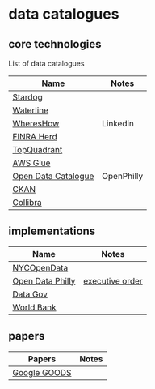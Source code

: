 # data catalogues

## core technologies

List of data catalogues

| Name | Notes |
| ------- | ------- |
| [Stardog](https://www.stardog.com/) |  |
| [Waterline](https://www.waterlinedata.com/product-overview/) |  |
| [WheresHow](https://github.com/linkedin/WhereHows) | Linkedin |
| [FINRA Herd](http://finraos.github.io/herd/) |  |
| [TopQuadrant](https://www.topquadrant.com/) |  |
| [AWS Glue](https://aws.amazon.com/documentation/glue/) |  |
| [Open Data Catalogue](https://github.com/azavea/Open-Data-Catalog) | OpenPhilly |
| [CKAN](https://github.com/ckan/ckan) |  |
| [Collibra](https://www.collibra.com/data-governance-solutions/data-catalog/) |  |



## implementations

| Name | Notes |
| ------- | ------- |
| [NYCOpenData](https://data.cityofnewyork.us/browse?provenance=official&sortBy=most_accessed&utf8=%E2%9C%93) |  |
| [Open Data Philly](https://www.opendataphilly.org/) | [executive order](http://www.phila.gov/data/phl_opendata_plan.pdf) |
| [Data Gov](https://www.data.gov/) |  |
| [World Bank](https://data.worldbank.org/) |  |


## papers
| Papers | Notes |
| ------- | ------- |
| [Google GOODS](https://static.googleusercontent.com/media/research.google.com/en//pubs/archive/45390.pdf) |  |




